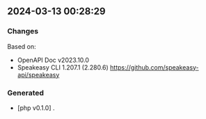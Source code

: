 

## 2024-03-13 00:28:29
### Changes
Based on:
- OpenAPI Doc v2023.10.0 
- Speakeasy CLI 1.207.1 (2.280.6) https://github.com/speakeasy-api/speakeasy
### Generated
- [php v0.1.0] .